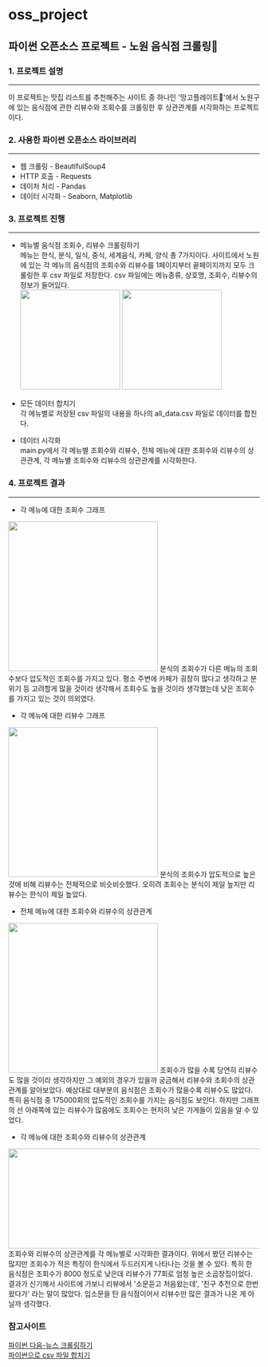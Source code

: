 # oss_project
## 파이썬 오픈소스 프로젝트 - 노원 음식점 크롤링🍣

### 1. 프로젝트 설명
***
이 프로젝트는 맛집 리스트를 추천해주는 사이트 중 하나인 '망고플레이트🥭'에서 노원구에 있는 음식점에 관한 리뷰수와 조회수를 크롤링한 후 상관관계를 시각화하는 프로젝트이다.

### 2. 사용한 파이썬 오픈소스 라이브러리
***
* 웹 크롤링 - BeautifulSoup4
* HTTP 호출 - Requests
* 데이처 처리 - Pandas
* 데이터 시각화 - Seaborn, Matplotlib

### 3. 프로젝트 진행
***
* 메뉴별 음식점 조회수, 리뷰수 크롤링하기    
메뉴는 한식, 분식, 일식, 중식, 세계음식, 카페, 양식 총 7가지이다.
사이트에서 노원에 있는 각 메뉴의 음식점의 조회수와 리뷰수를 1페이지부터 끝페이지까지 모두 크롤링한 후 csv 파일로 저장한다.
csv 파일에는 메뉴종류, 상호명, 조회수, 리뷰수의 정보가 들어있다.    
<img src="https://user-images.githubusercontent.com/91138656/146917926-085c021b-3f82-4e50-afdf-fad721275cdf.png" width=200, height=200> <img src="https://user-images.githubusercontent.com/91138656/146917917-c183c70f-6c14-4cf2-a1b6-1545098b674f.png" width=200, height=200>

* 모든 데이터 합치기    
각 메뉴별로 저장된 csv 파일의 내용을 하나의 all_data.csv 파일로 데이터를 합친다.

* 데이터 시각화    
main.py에서 각 메뉴별 조회수와 리뷰수, 전체 메뉴에 대한 조회수와 리뷰수의 상관관계, 각 메뉴별 조회수와 리뷰수의 상관관계를 시각화한다. 

### 4. 프로젝트 결과
***
* 각 메뉴에 대한 조회수 그래프    
<img src="https://user-images.githubusercontent.com/91138656/146917935-9fac1b18-e314-418f-b758-ff779762d37f.png" width=300, height=300>    
분식의 조회수가 다른 메뉴의 조회수보다 압도적인 조회수를 가지고 있다. 평소 주변에 카페가 굉장히 많다고 생각하고 분위기 등 고려할게 많을 것이라 생각해서 조회수도 높을 것이라 생각했는데 낮은 조회수를 가지고 있는 것이 의외였다.

* 각 메뉴에 대한 리뷰수 그래프    
<img src="https://user-images.githubusercontent.com/91138656/146917934-8d58facd-fb68-4595-ab6a-e277fcc1d3d2.png" width=300, height=300>   
분식의 조회수가 압도적으로 높은 것에 비해 리뷰수는 전체적으로 비슷비슷했다. 오히려 조회수는 분식이 제일 높지만 리뷰수는 한식이 제일 높았다.

* 전체 메뉴에 대한 조회수와 리뷰수의 상관관계    
<img src="https://user-images.githubusercontent.com/91138656/146917924-55b3aa39-2a4f-467c-b349-6d743e03b1ac.png" width=300, height=300>    
조회수가 많을 수록 당연히 리뷰수도 많을 것이라 생각하지만 그 예외의 경우가 있을까 궁금해서 리뷰수와 조회수의 상관관계를 알아보았다. 예상대로 대부분의 음식점은 조회수가 많을수록 리뷰수도 많았다. 특히 음식점 중 175000회의 압도적인 조회수를 가지는 음식점도 보인다. 하지만 그래프의 선 아래쪽에 있는 리뷰수가 많음에도 조회수는 현저히 낮은 가게들이 있음을 알 수 있었다.

* 각 메뉴에 대한 조회수와 리뷰수의 상관관계    
<img src="https://user-images.githubusercontent.com/91138656/146917921-e406f66a-56e6-4c96-81f5-87991d9106b0.png" width=1000, height=200>    
조회수와 리뷰수의 상관관계를 각 메뉴별로 시각화한 결과이다.
위에서 봤던 리뷰수는 많지만 조회수가 적은 특징이 한식에서 두드러지게 나타나는 것을 볼 수 있다. 특히 한 음식점은 조회수가 8000 정도로 낮은데 리뷰수가 77회로 엄청 높은 소곱창집이었다. 결과가 신기해서 사이트에 가보니 리뷰에서 '소문듣고 처음왔는데', '친구 추천으로 한번 왔다가' 라는 말이 많았다. 입소문을 탄 음식점이어서 리뷰수만 많은 결과가 나온 게 아닐까 생각했다.

### 참고사이트
[파이썬 다음-뉴스 크롤링하기](https://jvvp.tistory.com/1138)    
[파이썬으로 csv 파일 합치기](https://onebeat.tistory.com/57)
